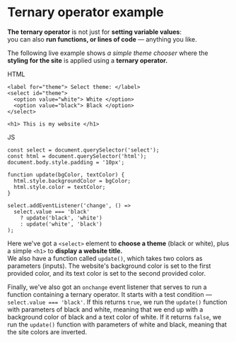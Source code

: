 # Ternary operator example

**The ternary operator** is not just for **setting variable values**:<br>
you can also **run functions, or lines of code** — anything you like.<br>

The following live example shows <em>a simple theme chooser</em> where the <strong>styling for the site</strong> is applied using a <strong>ternary operator.</strong>

HTML

    <label for="theme"> Select theme: </label>
    <select id="theme">
      <option value="white"> White </option> 
      <option value="black"> Black </option> 
    </select> 

    <h1> This is my website </h1> 

JS

    const select = document.querySelector('select');
    const html = document.querySelector('html');
    document.body.style.padding = '10px';

    function update(bgColor, textColor) {
      html.style.backgroundColor = bgColor;
      html.style.color = textColor;
    }

    select.addEventListener('change', () =>
      select.value === 'black'
        ? update('black', 'white')
        : update('white', 'black')
    );

Here we've got a `<select>` element to **choose a theme** (black or white), plus a simple `<h1>` to **display a website title.**<br>
We also have a function called `update()`, which takes two colors as parameters (inputs). The website's background color is set to the first provided color, and its text color is set to the second provided color.

Finally, we've also got an `onchange` event listener that serves to run a function containing a ternary operator. It starts with a test condition — `select.value === 'black'`. If this returns `true`, we run the `update()` function with parameters of black and white, meaning that we end up with a background color of black and a text color of white. If it returns `false`, we run the `update()` function with parameters of white and black, meaning that the site colors are inverted.

